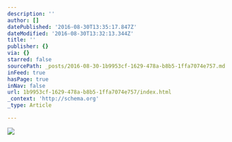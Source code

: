 ```yaml
---
description: ''
author: []
datePublished: '2016-08-30T13:35:17.847Z'
dateModified: '2016-08-30T13:32:13.344Z'
title: ''
publisher: {}
via: {}
starred: false
sourcePath: _posts/2016-08-30-1b9953cf-1629-478a-b8b5-1ffa7074e757.md
inFeed: true
hasPage: true
inNav: false
url: 1b9953cf-1629-478a-b8b5-1ffa7074e757/index.html
_context: 'http://schema.org'
_type: Article

---
```

![](https://the-grid-user-content.s3-us-west-2.amazonaws.com/e9e133ed-523b-44d5-80f5-7d02244acc9b.jpg)